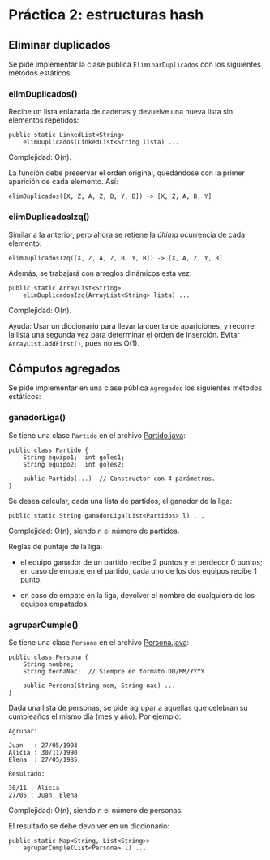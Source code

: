 # Práctica 2: estructuras hash

## Eliminar duplicados

Se pide implementar la clase pública `EliminarDuplicados` con los siguientes métodos estáticos:

### elimDuplicados()

Recibe un lista enlazada de cadenas y devuelve una nueva lista sin elementos repetidos:

    public static LinkedList<String>
        elimDuplicados(LinkedList<String lista) ...

Complejidad: O(n).

La función debe preservar el orden original, quedándose con la primer aparición de cada elemento. Así­:

    elimDuplicados([X, Z, A, Z, B, Y, B]) -> [X, Z, A, B, Y]


### elimDuplicadosIzq()

Similar a la anterior, pero ahora se retiene la _última_ ocurrencia de cada elemento:

    elimDuplicadosIzq([X, Z, A, Z, B, Y, B]) -> [X, A, Z, Y, B]

Además, se trabajará con arreglos dinámicos esta vez:

    public static ArrayList<String>
        elimDuplicadosIzq(ArrayList<String> lista) ...

Complejidad: O(n).

Ayuda: Usar un diccionario para llevar la cuenta de apariciones, y recorrer la lista una segunda vez para determinar el orden de inserción. Evitar `ArrayList.addFirst()`, pues no es O(1).

## Cómputos agregados

Se pide implementar en una clase pública `Agregados` los siguientes métodos estáticos:

### ganadorLiga()

Se tiene una clase `Partido` en el archivo [Partido.java](./Partido.java):

```
public class Partido {
    String equipo1;  int goles1;
    String equipo2;  int goles2;

    public Partido(...)  // Constructor con 4 parámetros.
}
```

Se desea calcular, dada una lista de partidos, el ganador de la liga:

    public static String ganadorLiga(List<Partidos> l) ...

Complejidad: O(n), siendo _n_ el número de partidos.

Reglas de puntaje de la liga:

  - el equipo ganador de un partido recibe 2 puntos y el perdedor 0 puntos; en caso de empate en el partido, cada uno de los dos equipos recibe 1 punto.

  - en caso de empate en la liga, devolver el nombre de cualquiera de los equipos empatados.


### agruparCumple()

Se tiene una clase `Persona` en el archivo [Persona.java](./Persona.java):

```
public class Persona {
    String nombre;
    String fechaNac;  // Siempre en formato DD/MM/YYYY

    public Persona(String nom, String nac) ...
}
```

Dada una lista de personas, se pide agrupar a aquellas que celebran su cumpleaños el mismo día (mes y año). Por ejemplo:

```
Agrupar:

Juan   : 27/05/1993
Alicia : 30/11/1990
Elena  : 27/05/1985

Resultado:

30/11 : Alicia
27/05 : Juan, Elena
```

Complejidad: O(n), siendo _n_ el número de personas.

El resultado se debe devolver en un diccionario:

    public static Map<String, List<String>>
        agruparCumple(List<Persona> l) ...
